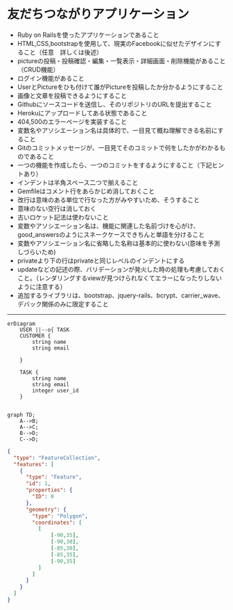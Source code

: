 # 友だちつながりアプリケーション
- Ruby on Railsを使ったアプリケーションであること
- HTML,CSS,bootstrapを使用して、現実のFacebookに似せたデザインにすること（任意　詳しくは後述）
- pictureの投稿・投稿確認・編集・一覧表示・詳細画面・削除機能があること（CRUD機能）
- ログイン機能があること
- UserとPictureをひも付けて誰がPictureを投稿したか分かるようにすること
- 画像と文章を投稿できるようにすること
- Githubにソースコードを送信し、そのリポジトリのURLを提出すること
- Herokuにアップロードしてある状態であること
- 404,500のエラーページを実装すること
- 変数名やアソシエーション名は具体的で、一目見て概ね理解できる名前にすること
- Gitのコミットメッセージが、一目見てそのコミットで何をしたかがわかるものであること
- 一つの機能を作成したら、一つのコミットをするようにすること（下記ヒントあり）
- インデントは半角スペース二つで揃えること
- Gemfileはコメント行をあらかじめ消しておくこと
- 改行は意味のある単位で行なった方がみやすいため、そうすること
- 意味のない空行は消しておく
- 古いロケット記法は使わないこと
- 変数やアソシエーション名は、機能に関連した名前づけを心がけ、good_answersのようにスネークケースできちんと単語を分けること
- 変数やアソシエーション名に省略した名称は基本的に使わない(意味を予測しづらいため)
- privateより下の行はprivateと同じレベルのインデントにする
- updateなどの記述の際、バリデーションが発火した時の処理も考慮しておくこと。（レンダリングするviewが見つけられなくてエラーになったりしないように注意する）
- 追加するライブラリは、bootstrap、jquery-rails、bcrypt、carrier_wave、デバック関係のみに限定すること




***

```mermaid
erDiagram
    USER ||--o{ TASK
    CUSTOMER {
        string name
        string email
       
    }
    
    TASK {
        string name
        string email
        integer user_id
    }
   
```
```mermaid
graph TD;
    A-->B;
    A-->C;
    B-->D;
    C-->D;
```

```geojson
{
  "type": "FeatureCollection",
  "features": [
    {
      "type": "Feature",
      "id": 1,
      "properties": {
        "ID": 0
      },
      "geometry": {
        "type": "Polygon",
        "coordinates": [
          [
              [-90,35],
              [-90,30],
              [-85,30],
              [-85,35],
              [-90,35]
          ]
        ]
      }
    }
  ]
}
```

